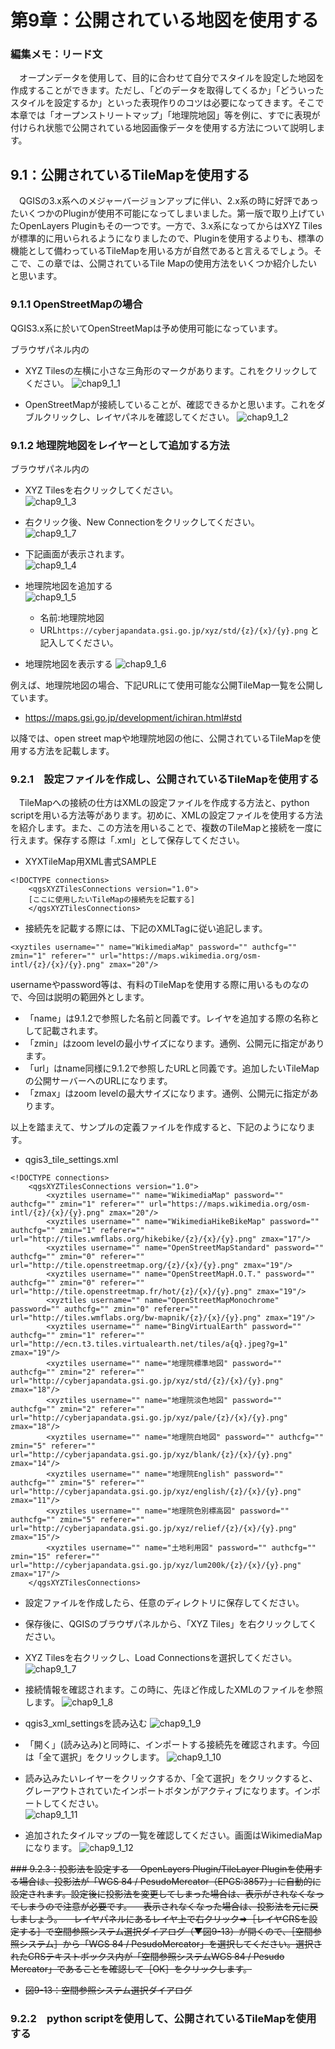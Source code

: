 # 第9章：公開されている地図を使用する

### 編集メモ：リード文
　オープンデータを使用して、目的に合わせて自分でスタイルを設定した地図を作成することができます。ただし、「どのデータを取得してくるか」「どういったスタイルを設定するか」といった表現作りのコツは必要になってきます。そこで本章では「オープンストリートマップ」「地理院地図」等を例に、すでに表現が付けられ状態で公開されている地図画像データを使用する方法について説明します。

## 9.1：公開されているTileMapを使用する
　QGISの3.x系へのメジャーバージョンアップに伴い、2.x系の時に好評であったいくつかのPluginが使用不可能になってしまいました。第一版で取り上げていたOpenLayers Pluginもその一つです。一方で、3.x系になってからはXYZ Tilesが標準的に用いられるようになりましたので、Pluginを使用するよりも、標準の機能として備わっているTileMapを用いる方が自然であると言えるでしょう。そこで、この章では、公開されているTile Mapの使用方法をいくつか紹介したいと思います。

### 9.1.1 OpenStreetMapの場合
QGIS3.x系に於いてOpenStreetMapは予め使用可能になっています。

ブラウザパネル内の

- XYZ Tilesの左横に小さな三角形のマークがあります。これをクリックしてください。
![chap9_1_1](img/chap9_1_1.png)

- OpenStreetMapが接続していることが、確認できるかと思います。これをダブルクリックし、レイヤパネルを確認してください。
![chap9_1_2](img/chap9_1_2.png)

### 9.1.2 地理院地図をレイヤーとして追加する方法
ブラウザパネル内の
- XYZ Tilesを右クリックしてください。  
![chap9_1_3](img/chap9_1_3.png)



- 右クリック後、New Connectionをクリックしてください。  
![chap9_1_7](img/chap9_1_7.png)   

- 下記画面が表示されます。  
![chap9_1_4](img/chap9_1_4.png)  


- 地理院地図を追加する    
![chap9_1_5](img/chap9_1_5.png)
	- 名前:地理院地図
	- URL```https://cyberjapandata.gsi.go.jp/xyz/std/{z}/{x}/{y}.png```
と記入してください。


- 地理院地図を表示する
![chap9_1_6](img/chap9_1_6.png)

例えば、地理院地図の場合、下記URLにて使用可能な公開TileMap一覧を公開しています。
- https://maps.gsi.go.jp/development/ichiran.html#std

以降では、open street mapや地理院地図の他に、公開されているTileMapを使用する方法を記載します。

### 9.2.1　設定ファイルを作成し、公開されているTileMapを使用する
　TileMapへの接続の仕方はXMLの設定ファイルを作成する方法と、python scriptを用いる方法等があります。初めに、XMLの設定ファイルを使用する方法を紹介します。また、この方法を用いることで、複数のTileMapと接続を一度に行えます。保存する際は「.xml」として保存してください。

- XYXTileMap用XML書式SAMPLE
```
<!DOCTYPE connections>
    <qgsXYZTilesConnections version="1.0">
	[ここに使用したいTileMapの接続先を記載する]
	</qgsXYZTilesConnections>
```

- 接続先を記載する際には、下記のXMLTagに従い追記します。
```
<xyztiles username="" name="WikimediaMap" password="" authcfg="" zmin="1" referer="" url="https://maps.wikimedia.org/osm-intl/{z}/{x}/{y}.png" zmax="20"/>
```
usernameやpassword等は、有料のTileMapを使用する際に用いるものなので、今回は説明の範囲外とします。
- 「name」は9.1.2で参照した名前と同義です。レイヤを追加する際の名称として記載されます。
- 「zmin」はzoom levelの最小サイズになります。通例、公開元に指定があります。
- 「url」はname同様に9.1.2で参照したURLと同義です。追加したいTileMapの公開サーバーへのURLになります。
- 「zmax」はzoom levelの最大サイズになります。通例、公開元に指定があります。

以上を踏まえて、サンプルの定義ファイルを作成すると、下記のようになります。

- qgis3_tile_settings.xml
```
<!DOCTYPE connections>
    <qgsXYZTilesConnections version="1.0">
        <xyztiles username="" name="WikimediaMap" password="" authcfg="" zmin="1" referer="" url="https://maps.wikimedia.org/osm-intl/{z}/{x}/{y}.png" zmax="20"/>
        <xyztiles username="" name="WikimediaHikeBikeMap" password="" authcfg="" zmin="1" referer="" url="http://tiles.wmflabs.org/hikebike/{z}/{x}/{y}.png" zmax="17"/>
        <xyztiles username="" name="OpenStreetMapStandard" password="" authcfg="" zmin="0" referer="" url="http://tile.openstreetmap.org/{z}/{x}/{y}.png" zmax="19"/>
        <xyztiles username="" name="OpenStreetMapH.O.T." password="" authcfg="" zmin="0" referer="" url="http://tile.openstreetmap.fr/hot/{z}/{x}/{y}.png" zmax="19"/>
        <xyztiles username="" name="OpenStreetMapMonochrome" password="" authcfg="" zmin="0" referer="" url="http://tiles.wmflabs.org/bw-mapnik/{z}/{x}/{y}.png" zmax="19"/>
        <xyztiles username="" name="BingVirtualEarth" password="" authcfg="" zmin="1" referer="" url="http://ecn.t3.tiles.virtualearth.net/tiles/a{q}.jpeg?g=1" zmax="19"/>
        <xyztiles username="" name="地理院標準地図" password="" authcfg="" zmin="2" referer="" url="http://cyberjapandata.gsi.go.jp/xyz/std/{z}/{x}/{y}.png" zmax="18"/>
        <xyztiles username="" name="地理院淡色地図" password="" authcfg="" zmin="2" referer="" url="http://cyberjapandata.gsi.go.jp/xyz/pale/{z}/{x}/{y}.png" zmax="18"/>
        <xyztiles username="" name="地理院白地図" password="" authcfg="" zmin="5" referer="" url="http://cyberjapandata.gsi.go.jp/xyz/blank/{z}/{x}/{y}.png" zmax="14"/>
        <xyztiles username="" name="地理院English" password="" authcfg="" zmin="5" referer="" url="http://cyberjapandata.gsi.go.jp/xyz/english/{z}/{x}/{y}.png" zmax="11"/>
        <xyztiles username="" name="地理院色別標高図" password="" authcfg="" zmin="5" referer="" url="http://cyberjapandata.gsi.go.jp/xyz/relief/{z}/{x}/{y}.png" zmax="15"/>
        <xyztiles username="" name="土地利用図" password="" authcfg="" zmin="15" referer="" url="http://cyberjapandata.gsi.go.jp/xyz/lum200k/{z}/{x}/{y}.png" zmax="17"/>
    </qgsXYZTilesConnections>
```

- 設定ファイルを作成したら、任意のディレクトリに保存してください。
- 保存後に、QGISのブラウザパネルから、「XYZ Tiles」を右クリックしてください。
- XYZ Tilesを右クリックし、Load Connectionsを選択してください。  
![chap9_1_7](img/chap9_1_7.png)  

- 接続情報を確認されます。この時に、先ほど作成したXMLのファイルを参照します。
![chap9_1_8](img/chap9_1_8.png)  

- qgis3_xml_settingsを読み込む
![chap9_1_9](img/chap9_1_9.png)  

- 「開く」(読み込み)と同時に、インポートする接続先を確認されます。今回は「全て選択」をクリックします。
![chap9_1_10](img/chap9_1_10.png)

- 読み込みたいレイヤーをクリックするか、「全て選択」をクリックすると、グレーアウトされていたインポートボタンがアクティブになります。インポートしてください。  
![chap9_1_11](img/chap9_1_11.png)

- 追加されたタイルマップの一覧を確認してください。画面はWikimediaMapになります。
![chap9_1_12](img/chap9_1_12.png)

<strike>
### 9.2.3：投影法を設定する
　OpenLayers Plugin/TileLayer Pluginを使用する場合は、投影法が「WGS 84 / PesudoMercator（EPGS:3857）」に自動的に設定されます。設定後に投影法を変更してしまった場合は、表示がされなくなってしまうので注意が必要です。
　表示されなくなった場合は、投影法を元に戻しましょう。
　レイヤパネルにあるレイヤ上で右クリック⇒［レイヤCRSを設定する］で空間参照システム選択ダイアログ（▼図9-13）が開くので、［空間参照システム］から「WGS 84 / PesudoMercator」を選択してください。選択されたCRSテキストボックス内が「空間参照システムWGS 84 / Pesudo Mercator」であることを確認して［OK］をクリックします。

- 図9-13：空間参照システム選択ダイアログ

</strike>

### 9.2.2　python scriptを使用して、公開されているTileMapを使用する
